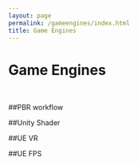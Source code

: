 ```yaml
---
layout: page
permalink: /gameengines/index.html
title: Game Engines
---
```


# Game Engines

<br>

##PBR workflow

##Unity Shader

##UE VR

##UE FPS





